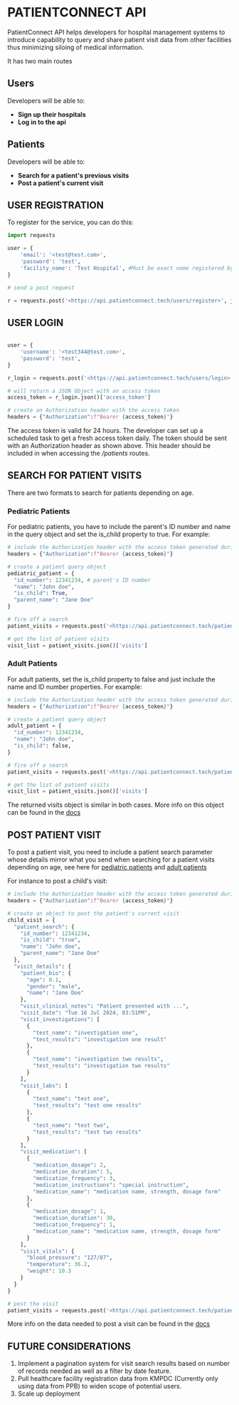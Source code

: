 
# PATIENTCONNECT API

PatientConnect API helps developers for hospital management
systems to introduce capability to query and share patient visit data
from other facilities thus minimizing siloing of medical information.

It has two main routes

## Users

Developers will be able to:

* **Sign up their hospitals**
* **Log in to the api**

## Patients

Developers will be able to:

* **Search for a patient's previous visits**
* **Post a patient's current visit**

## USER REGISTRATION

To register for the service, you can do this:

```python
import requests

user = {
    'email': '<test@test.com>',
    'password': 'test',
    'facility_name': 'Test Hospital', #Must be exact name registered by regulatory authority including the town if used in registration eg Test Pharmacy (Nairobi)
}

# send a post request

r = requests.post('<https://api.patientconnect.tech/users/register>', json=user)

```

## USER LOGIN

```python

user = {
    'username': '<test344@test.com>',
    'password': 'test',
}

r_login = requests.post('<https://api.patientconnect.tech/users/login>', data=user)

# will return a JSON Object with an access token
access_token = r_login.json()['access_token']

# create an Authorization header with the access token
headers = {"Authorization":f"Bearer {access_token}"}

```

The access token is valid for 24 hours. The developer can set up a scheduled task to get a fresh access token daily. The token should be sent with an Authorization header as shown above. This header should be included in when accessing the _/patients_ routes.

## SEARCH FOR PATIENT VISITS

There are two formats to search for patients depending on age.

### Pediatric Patients

For pediatric patients, you have to include the parent's ID number and name in the query object and set the is_child property to true.
For example:

```python
# include the Authorization header with the access token generated during login
headers = {"Authorization":f"Bearer {access_token}"}

# create a patient query object
pediatric_patient = {
  "id_number": 12341234, # parent's ID number
  "name": "John doe",
  "is_child": True,
  "parent_name": "Jane Doe"
}

# fire off a search
patient_visits = requests.post('<https://api.patientconnect.tech/patients/search>', headers=headers, json=pediatric_patient)

# get the list of patient visits
visit_list = patient_visits.json()['visits']
```

### Adult Patients

For adult patients, set the is_child property to false and just include the name and ID number properties.
For example:

```python
# include the Authorization header with the access token generated during login
headers = {"Authorization":f"Bearer {access_token}"}

# create a patient query object
adult_patient = {
  "id_number": 12341234,
  "name": "John doe",
  "is_child": false,
}

# fire off a search
patient_visits = requests.post('<https://api.patientconnect.tech/patients/search>', headers=headers, json=adult_patient)

# get the list of patient visits
visit_list = patient_visits.json()['visits']
```

The returned visits object is similar in both cases. More info on this object can be found in the [docs]('https://api.patientconnect.tech/docs')

## POST PATIENT VISIT

To post a patient visit, you need to include a patient search parameter whose details mirror what you send when searching for a patient visits depending on age, see here for [pediatric patients](#pediatric-patients) and [adult patients](#adult-patients)

For instance to post a child's visit:

```python
# include the Authorization header with the access token generated during login
headers = {"Authorization":f"Bearer {access_token}"}

# create an object to post the patient's current visit
child_visit = {
  "patient_search": {
    "id_number": 12341234,
    "is_child": "true",
    "name": "John doe",
    "parent_name": "Jane Doe"
  },
  "visit_details": {
    "patient_bio": {
      "age": 0.1,
      "gender": "male",
      "name": "Jane Doe"
    },
    "visit_clinical_notes": "Patient presented with ...",
    "visit_date": "Tue 16 Jul 2024, 03:51PM",
    "visit_investigations": [
      {
        "test_name": "investigation one",
        "test_results": "investigation one result"
      },
      {
        "test_name": "investigation two results",
        "test_results": "investigation two results"
      }
    ],
    "visit_labs": [
      {
        "test_name": "test one",
        "test_results": "test one results"
      },
      {
        "test_name": "test two",
        "test_results": "test two results"
      }
    ],
    "visit_medication": [
      {
        "medication_dosage": 2,
        "medication_duration": 5,
        "medication_frequency": 3,
        "medication_instructions": "special instruction",
        "medication_name": "medication name, strength, dosage form"
      },
      {
        "medication_dosage": 1,
        "medication_duration": 30,
        "medication_frequency": 1,
        "medication_name": "medication name, strength, dosage form"
      }
    ],
    "visit_vitals": {
      "blood_pressure": "127/87",
      "temperature": 36.2,
      "weight": 10.3
    }
  }
}

# post the visit
patient_visits = requests.post('<https://api.patientconnect.tech/patients/visit>', headers=headers, json=child_patient)
```

More info on the data needed to post a visit can be found in the [docs]('https://api.patientconnect.tech/docs')

## FUTURE CONSIDERATIONS

1. Implement a pagination system for visit search results based on number of records needed as well as a filter by date feature.
2. Pull healthcare facility registration data from KMPDC (Currently only using data from PPB) to widen scope of potential users.
3. Scale up deployment
